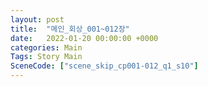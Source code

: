 ```yaml
---
layout: post
title:  "메인_회상_001~012장"
date:   2022-01-20 00:00:00 +0000
categories: Main
Tags: Story Main
SceneCode: ["scene_skip_cp001-012_q1_s10"]
---
```

